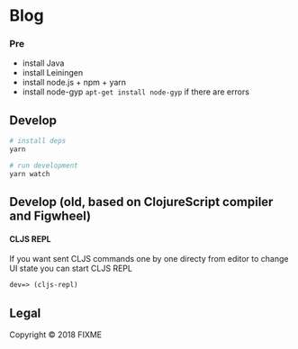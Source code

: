 # Blog


### Pre

* install Java
* install Leiningen
* install node.js + npm + yarn
* install node-gyp `apt-get install node-gyp` if there are errors

## Develop

```bash
# install deps
yarn 

# run development
yarn watch
```

## Develop (old, based on ClojureScript compiler and Figwheel)

#### CLJS REPL

If you want sent CLJS commands one by one directy from editor to change UI state you can start CLJS REPL

```clojure
dev=> (cljs-repl)
```

## Legal

Copyright © 2018 FIXME
